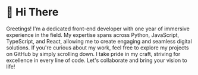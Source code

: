 <h1>👋 Hi There</h1>
  
Greetings! I'm a dedicated front-end developer with one year of immersive experience in the field. My expertise spans across Python, JavaScript, TypeScript, and React, 
allowing me to create engaging and seamless digital solutions. If you're curious about my work, feel free to explore my projects on GitHub by simply scrolling down. 
I take pride in my craft, striving for excellence in every line of code. 
Let's collaborate and bring your vision to life!

### 


<!---
PedroLucasLB/PedroLucasLB is a ✨ special ✨ repository because its `README.md` (this file) appears on your GitHub profile.
You can click the Preview link to take a look at your changes.
--->
